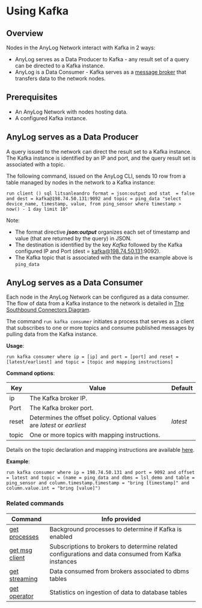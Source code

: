 # Using Kafka

## Overview

Nodes in the AnyLog Network interact with Kafka in 2 ways:
* AnyLog serves as a Data Producer to Kafka - any result set of a query can be directed to a Kafka instance.   
* AnyLog is a Data Consumer - Kafka serves as a [message broker](message%20broker.md#using-a-message-broker) that transfers data to the network nodes.  
  
## Prerequisites

* An AnyLog Network with nodes hosting data.
* A configured Kafka instance.

## AnyLog serves as a Data Producer 

A query issued to the network can direct the result set to a Kafka instance.  
The Kafka instance is identified by an IP and port, and the query result set is associated with a topic.  

The following command, issued on the AnyLog CLI, sends 10 row from a table managed by nodes in the network to a Kafka instance:

```anylog
run client () sql litsanleandro format = json:output and stat  = false and dest = kafka@198.74.50.131:9092 and topic = ping_data "select device_name, timestamp, value, from ping_sensor where timestamp > now() - 1 day limit 10"
```

Note:
* The format directive ***json:output*** organizes each set of timestamp and value (that are returned by the query) in JSON.
* The destination is identified by the key _Kafka_ followed by the Kafka configured IP and Port (dest = kafka@198.74.50.131:9092).
* The Kafka topic that is associated with the data in the example above is `ping_data`

## AnyLog serves as a Data Consumer

Each node in the AnyLog Network can be configured as a data consumer.  
The flow of data from a Kafka instance to the network is detailed in [The Southbound Connectors Diagram](adding%20data.md#the-southbound-connectors-diagram).

The command `run kafka consumer` initiates a process that serves as a client that subscribes to one or more topics 
and consume published messages by pulling data from the Kafka instance.

**Usage**:

```anylog
run kafka consumer where ip = [ip] and port = [port] and reset = [latest/earliest] and topic = [topic and mapping instructions]
```

**Command options**:

| Key        | Value  | Default  |
| ---------- | -------| ------- |
| ip         | The Kafka broker IP. |  |
| Port       | The Kafka broker port. | |
| reset      | Determines the offset policy. Optional values are _latest_ or _earliest_| _latest_ |
| topic      | One or more topics with mapping instructions.| |

Details on the topic declaration and mapping instructions are available [here](message%20broker.md#the-topic-params).  

**Example**:
```anylog
run kafka consumer where ip = 198.74.50.131 and port = 9092 and offset = latest and topic = (name = ping_data and dbms = lsl_demo and table = ping_sensor and column.timestamp.timestamp = "bring [timestamp]" and column.value.int = "bring [value]")
```


### Related commands

| Command                                                          | Info provided  |
|------------------------------------------------------------------| -------|
| [get processes](monitoring%20nodes.md#the-get-processes-command) | Background processes to determine if Kafka is enabled |
| [get msg client](monitoring%20calls.md#get-msg-clients)          | Subscriptions to brokers to determine related configurations and data consumed from Kafka instances |
| [get streaming](monitoring%20calls.md#get-streaming)             | Data consumed from brokers associated to dbms tables |
| [get operator](monitoring%20calls.md#get-operator)               | Statistics on ingestion of data to database tables |
